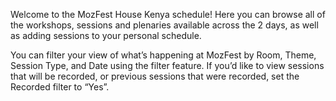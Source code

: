 <!-- This is text above the filters on the schedule page -->

Welcome to the MozFest House Kenya schedule! Here you can browse all of the workshops, sessions and plenaries available across the 2 days, as well as adding sessions to your personal schedule.

You can filter your view of what’s happening at MozFest by Room, Theme, Session Type, and Date using the filter feature. If you’d like to view sessions that will be recorded, or previous sessions that were recorded, set the Recorded filter to “Yes”.